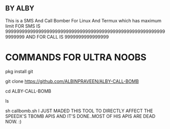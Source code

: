 ## BY ALBY
This is a SMS And Call Bomber For Linux And Termux which has maximum limit FOR SMS IS 99999999999999999999999999999999999999999999999999999999999999999 AND FOR CALL IS 9999999999999999


# COMMANDS FOR ULTRA NOOBS

pkg install git

git clone https://github.com/ALBINPRAVEEN/ALBY-CALL-BOMB

cd ALBY-CALL-BOMB

ls

sh callbomb.sh
I JUST MADED THIS TOOL TO DIRECTLY AFFECT THE SPEEDX'S TBOMB APIS AND IT'S DONE..MOST OF HIS APIS ARE DEAD NOW. :)
